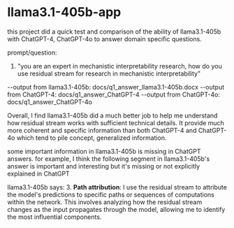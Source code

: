 # llama3.1-405b-app

this project did a quick test and comparison of the ability of llama3.1-405b with ChatGPT-4, ChatGPT-4o to answer domain specific questions.

prompt/question:
1. "you are an expert in mechanistic interpretability research, how do you use residual stream for research in mechanistic interpretability"

--output from llama3.1-405b: docs/q1_answer_llama3.1-405b.docx
--output from ChatGPT-4: docs/q1_answer_ChatGPT-4
--output from ChatGPT-4o: docs/q1_answer_ChatGPT-4o

Overall, I find llama3.1-405b did a much better job to help me understand how residual stream works with sufficient technical details.  It provide much more coherent and specific information than both ChatGPT-4 and ChatGPT-4o which tend to pile concept, generalized information.

some important information in llama3.1-405b is missing in ChatGPT answers.
for example, I think the following segment in llama3.1-405b's answer is important and interesting but it's missing or not explicitly explained in ChatGPT

llama3.1-405b says:
3. **Path attribution**: I use the residual stream to attribute the model's predictions to specific paths or sequences of computations within the network. This involves analyzing how the residual stream changes as the input propagates through the model, allowing me to identify the most influential components.
